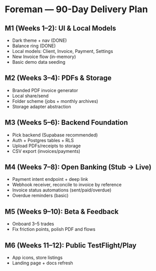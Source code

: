﻿# Foreman — 90-Day Delivery Plan

## M1 (Weeks 1–2): UI & Local Models
- Dark theme + nav (DONE)
- Balance ring (DONE)
- Local models: Client, Invoice, Payment, Settings
- New Invoice flow (in-memory)
- Basic demo data seeding

## M2 (Weeks 3–4): PDFs & Storage
- Branded PDF invoice generator
- Local share/send
- Folder scheme (jobs + monthly archives)
- Storage adapter abstraction

## M3 (Weeks 5–6): Backend Foundation
- Pick backend (Supabase recommended)
- Auth + Postgres tables + RLS
- Upload PDFs/receipts to storage
- CSV export (invoices/payments)

## M4 (Weeks 7–8): Open Banking (Stub → Live)
- Payment intent endpoint + deep link
- Webhook receiver, reconcile to invoice by reference
- Invoice status automations (sent/paid/overdue)
- Overdue reminders (basic)

## M5 (Weeks 9–10): Beta & Feedback
- Onboard 3–5 trades
- Fix friction points, polish PDF and flows

## M6 (Weeks 11–12): Public TestFlight/Play
- App icons, store listings
- Landing page + docs refresh

